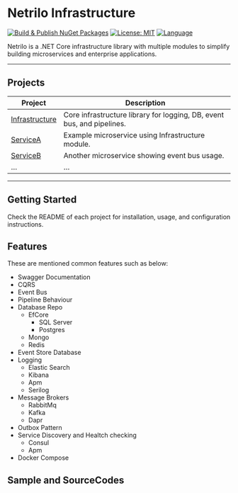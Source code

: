# Netrilo Infrastructure

[![Build & Publish NuGet Packages](https://github.com/raminesfahani/Netrilo_Infrastructure/actions/workflows/nuget-packages.yml/badge.svg)](https://github.com/raminesfahani/Netrilo_Infrastructure/actions/workflows/nuget-packages.yml)
[![License: MIT](https://img.shields.io/badge/License-MIT-yellow.svg)](LICENSE)
[![Language](https://img.shields.io/github/languages/top/raminesfahani/Netrilo_Infrastructure)](https://github.com/raminesfahani/Netrilo_Infrastructure/search?l=c%23)

Netrilo is a .NET Core infrastructure library with multiple modules to simplify building microservices and enterprise applications.

---

## Projects

| Project | Description |
|---------|-------------|
| [Infrastructure](./Src/Infrastructure/README.md) | Core infrastructure library for logging, DB, event bus, and pipelines. |
| [ServiceA](./Src/ServiceA/README.md) | Example microservice using Infrastructure module. |
| [ServiceB](./Src/ServiceB/README.md) | Another microservice showing event bus usage. |
| … | … |

---

## Getting Started

Check the README of each project for installation, usage, and configuration instructions.


## Features
These are mentioned common features such as below:
- Swagger Documentation
- CQRS
- Event Bus
- Pipeline Behaviour
- Database Repo
    - EfCore
        - SQL Server
        - Postgres
    - Mongo
    - Redis
- Event Store Database
- Logging
    - Elastic Search
    - Kibana
    - Apm
    - Serilog
- Message Brokers
    - RabbitMq
    - Kafka
    - Dapr
- Outbox Pattern
- Service Discovery and Healtch checking
    - Consul
    - Apm
- Docker Compose

## Sample and SourceCodes

